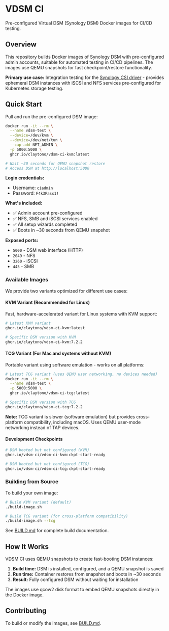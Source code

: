 # VDSM CI

Pre-configured Virtual DSM (Synology DSM) Docker images for CI/CD testing.

## Overview

This repository builds Docker images of Synology DSM with pre-configured admin accounts, suitable for automated testing in CI/CD pipelines. The images use QEMU snapshots for fast checkpoint/restore functionality.

**Primary use case:** Integration testing for the [Synology CSI driver](https://github.com/claytono/synology-csi) - provides ephemeral DSM instances with iSCSI and NFS services pre-configured for Kubernetes storage testing.

## Quick Start

Pull and run the pre-configured DSM image:

```bash
docker run -it --rm \
  --name vdsm-test \
  --device=/dev/kvm \
  --device=/dev/net/tun \
  --cap-add NET_ADMIN \
  -p 5000:5000 \
  ghcr.io/claytono/vdsm-ci-kvm:latest

# Wait ~30 seconds for QEMU snapshot restore
# Access DSM at http://localhost:5000
```

**Login credentials:**

- Username: `ciadmin`
- Password: `F4k3Pass1!`

**What's included:**

- ✅ Admin account pre-configured
- ✅ NFS, SMB and iSCSI services enabled
- ✅ All setup wizards completed
- ✅ Boots in ~30 seconds from QEMU snapshot

**Exposed ports:**

- `5000` - DSM web interface (HTTP)
- `2049` - NFS
- `3260` - iSCSI
- `445` - SMB

### Available Images

We provide two variants optimized for different use cases:

#### KVM Variant (Recommended for Linux)

Fast, hardware-accelerated variant for Linux systems with KVM support:

```bash
# Latest KVM variant
ghcr.io/claytono/vdsm-ci-kvm:latest

# Specific DSM version with KVM
ghcr.io/claytono/vdsm-ci-kvm:7.2.2
```

#### TCG Variant (For Mac and systems without KVM)

Portable variant using software emulation - works on all platforms:

```bash
# Latest TCG variant (uses QEMU user networking, no devices needed)
docker run -it --rm \
  --name vdsm-test \
  -p 5000:5000 \
  ghcr.io/claytono/vdsm-ci-tcg:latest

# Specific DSM version with TCG
ghcr.io/claytono/vdsm-ci-tcg:7.2.2
```

**Note:** TCG variant is slower (software emulation) but provides cross-platform compatibility, including macOS. Uses QEMU user-mode networking instead of TAP devices.

#### Development Checkpoints

```bash
# DSM booted but not configured (KVM)
ghcr.io/vdsm-ci/vdsm-ci-kvm:ckpt-start-ready

# DSM booted but not configured (TCG)
ghcr.io/vdsm-ci/vdsm-ci-tcg:ckpt-start-ready
```

### Building from Source

To build your own image:

```bash
# Build KVM variant (default)
./build-image.sh

# Build TCG variant (for cross-platform compatibility)
./build-image.sh --tcg
```

See [BUILD.md](BUILD.md) for complete build documentation.

## How It Works

VDSM CI uses QEMU snapshots to create fast-booting DSM instances:

1. **Build time:** DSM is installed, configured, and a QEMU snapshot is saved
2. **Run time:** Container restores from snapshot and boots in ~30 seconds
3. **Result:** Fully configured DSM without waiting for installation

The images use qcow2 disk format to embed QEMU snapshots directly in the Docker image.

## Contributing

To build or modify the images, see [BUILD.md](BUILD.md).
